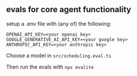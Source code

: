 ## evals for core agent functionality

setup a .env file with (any of) the following:

```
OPENAI_API_KEY=<your openai key>
GOOGLE_GENERATIVE_AI_API_KEY=<your google key>
ANTHROPIC_API_KEY=<your anthropic key>
```

Choose a model in `src/scheduling.eval.ts`

Then run the evals with `npx evalite`
